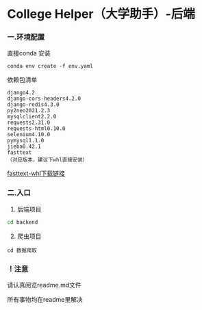 #  College Helper（大学助手）-后端
### 一.环境配置
直接conda 安装
```
conda env create -f env.yaml
```
依赖包清单
```list
django4.2
django-cors-headers4.2.0
django-redis4.3.0
py2neo2021.2.3
mysqlclient2.2.0
requests2.31.0
requests-html0.10.0
selenium4.10.0
pymysql1.1.0
jieba0.42.1
fasttext
（对应版本，建议下whl直接安装）
```
[fasttext-whl下载链接](https://www.lfd.uci.edu/~gohlke/pythonlibs/#fasttext)
### 二.入口
1. 后端项目
```cmd
cd backend
```
2. 爬虫项目
```
cd 数据爬取
```
### ！注意
请认真阅览readme.md文件

所有事物均在readme里解决